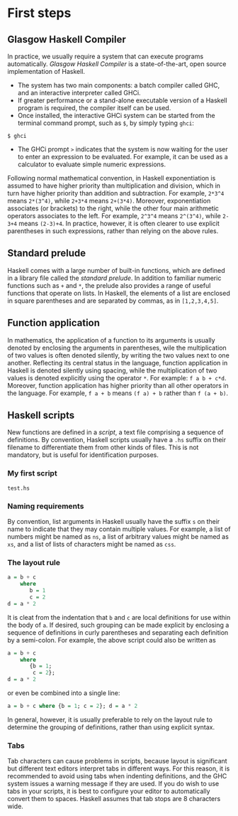 # First steps

## Glasgow Haskell Compiler
In practice, we usually require a system that can execute programs automatically. *Glasgow Haskell Compiler* is a state-of-the-art, open source implementation of Haskell. 
* The system has two main components: a batch compiler called GHC, and an interactive interpreter called GHCi. 
* If greater performance or a stand-alone executable version of a Haskell program is required, the compiler itself can be used.
* Once installed, the interactive GHCi system can be started from the terminal command prompt, such as `$`, by simply typing `ghci`: 
```Shell
$ ghci
```
* The GHCi prompt `>` indicates that the system is now waiting for the user to enter an expression to be evaluated. For example, it can be used as a calculator to evaluate simple numeric expressions.

Following normal mathematical convention, in Haskell exponentiation is assumed to have higher priority than multiplication and division, which in turn have higher priority than addition and subtraction. For example, `2*3^4` means `2*(3^4)`, while `2+3*4` means `2+(3*4)`. Moreover, exponentiation associates (or brackets) to the right, while the other four main arithmetic operators associates to the left. For example, `2^3^4` means `2^(3^4)`, while `2-3+4` means `(2-3)+4`. In practice, however, it is often clearer to use explicit parentheses in such expressions, rather than relying on the above rules. 

## Standard prelude
Haskell comes with a large number of built-in functions, which are defined in a library file called the *standard prelude*. In addition to familiar numeric functions such as `+` and `*`, the prelude also provides a range of useful functions that operate on lists. In Haskell, the elements of a list are enclosed in square parentheses and are separated by commas, as in `[1,2,3,4,5]`. 

## Function application
In mathematics, the application of a function to its arguments is usually denoted by enclosing the arguments in parentheses, wile the multiplication of two values is often denoted silently, by writing the two values next to one another.
Reflecting its central status in the language, function application in Haskell is denoted silently using spacing, while the multiplication of two values is denoted explicitly using the operator `*`. For example: `f a b + c*d`.
Moreover, function application has higher priority than all other operators in the language. For example, `f a + b` means `(f a) + b` rather than `f (a + b)`.

## Haskell scripts
New functions are defined in a *script*, a text file comprising a sequence of definitions. By convention, Haskell scripts usually have a `.hs` suffix on their filename to differentiate them from other kinds of files. This is not mandatory, but is useful for identification purposes.

### My first script
`test.hs`

### Naming requirements
By convention, list arguments in Haskell usually have the suffix `s` on their name to indicate that they may contain multiple values. For example, a list of numbers might be named as `ns`, a list of arbitrary values might be named as `xs`, and a list of lists of characters might be named as `css`.

### The layout rule
```Haskell
a = b + c
    where 
       b = 1
       c = 2
d = a * 2
```
It is cleat from the indentation that `b` and `c` are local definitions for use within the body of `a`. If desired, such grouping can be made explicit by enclosing a sequence of definitions in curly parentheses and separating each definition by a semi-colon. For example, the above script could also be written as
```Haskell
a = b + c
    where
       {b = 1;
        c = 2};
d = a * 2
```
or even be combined into a single line:
```Haskell
a = b + c where {b = 1; c = 2}; d = a * 2
```
In general, however, it is usually preferable to rely on the layout rule to determine the grouping of definitions, rather than using explicit syntax.

### Tabs
Tab characters can cause problems in scripts, because layout is significant but different text editors interpret tabs in different ways. For this reason, it is recommended to avoid using tabs when indenting definitions, and the GHC system issues a warning message if they are used. If you do wish to use tabs in your scripts, it is best to configure your editor to automatically convert them to spaces. Haskell assumes that tab stops are 8 characters wide.

